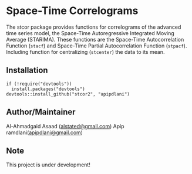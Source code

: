 Space-Time Correlograms
=====

The stcor package provides functions for correlograms of the advanced time series model, the Space-Time Autoregressive Integrated Moving Average (STARIMA). These functions are the Space-Time Autocorrelation Function (`stacf`) and Space-Time Partial Autocorrelation Function (`stpacf`). Including function for centralizing (`stcenter`) the data to its mean.


Installation
-----
```{coffee}
if (!require("devtools"))
  install.packages("devtools")
devtools::install_github("stcor2", "apipdlani")
```

Author/Maintainer
-----
Al-Ahmadgaid Asaad (alstated@gmail.com)
Apip ramdlani(apipdlani@gmail.com)

Note
-----
This project is under development!
